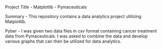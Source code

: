 Project Title - Matplotlib - Pymaceuticals

Summary - This repository contains a data analytics project utilizing Matplotlib.

Pyber - I was given two data files in csv format containing cancer treatment data from Pymaceuticals.  I was asked to combine the data and develop various graphs that can then be utilized for data analytics.
